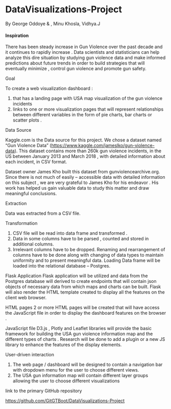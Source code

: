 # DataVisualizations-Project

By George Oddoye & , Minu Khosla, Vidhya.J

#### Inspiration

There has been steady increase in  Gun Violence over the past decade and it continues to rapidly increase . Data scientists and statisticians can help analyze this dire situation by studying gun violence data and make informed predictions about future trends in order to build strategies that will eventually minimize , control gun violence and promote gun safety.

Goal 

To create a  web visualization dashboard :
1)	that has a landing page with  USA map visualization of the gun violence incidents
2)	 links to one or more visualization pages that will represent relationships between different variables in the form of pie charts, bar charts or scatter plots .

Data Source

Kaggle.com is the Data source for this project. We chose a dataset named  “Gun Violence Data” (https://www.kaggle.com/jameslko/gun-violence-data). This dataset contains more than 260k gun violence incidents, in the US between January 2013 and March 2018 , with detailed information about each incident, in CSV format.

Dataset owner James Kho built this dataset from gunviolencearchive.org. Since there is not much of easily – accessible data with detailed information on this subject , we are very grateful to James Kho for his endeavor . His work has helped us gain valuable data to study this matter and draw meaningful conclusions.

Extraction

Data was extracted from  a CSV file.

Transformation
1)	CSV file will be read into data frame and transformed .
2)	 Data in some columns have to be parsed , counted and stored in additional columns.
3)	Irrelevant columns  have to be dropped.  Renaming and rearrangement of columns have to be done along with changing of data types to maintain uniformity and to present meaningful data.
  Loading
Data frame  will be loaded into the relational database – Postgres.


Flask Application 
Flask application will be utilized and data from the Postgres database will derived to create endpoints that will contain json objects of necessary data from which maps and charts can be built.
Flask will also render the HTML template created to display all the features on the client web browser.

HTML pages
2 or more HTML pages will be created that will have access the JavaScript file in order to  display  the dashboard features on the browser . 

JavaScript file 
D3.js , Plotly and Leaflet libraries will provide the basic framework for building the USA gun violence information map and the different types of charts . 
Research will be done to add a plugin or a new JS library to enhance the features of the display elements. 


User-driven interaction  

1)	The web page / dashboard will be designed to contain a navigation bar with dropdown menu for the user to choose different views.
2)	The USA gun information map will contain different layer groups allowing the user to choose different visualizations





 link to the primary GitHub repository   

https://github.com/GitGTBoot/DataVisualizations-Project
